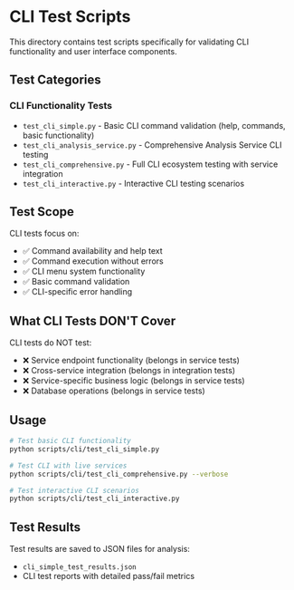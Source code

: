 # CLI Test Scripts

This directory contains test scripts specifically for validating CLI functionality and user interface components.

## Test Categories

### CLI Functionality Tests
- `test_cli_simple.py` - Basic CLI command validation (help, commands, basic functionality)
- `test_cli_analysis_service.py` - Comprehensive Analysis Service CLI testing
- `test_cli_comprehensive.py` - Full CLI ecosystem testing with service integration
- `test_cli_interactive.py` - Interactive CLI testing scenarios

## Test Scope

CLI tests focus on:
- ✅ Command availability and help text
- ✅ Command execution without errors
- ✅ CLI menu system functionality
- ✅ Basic command validation
- ✅ CLI-specific error handling

## What CLI Tests DON'T Cover

CLI tests do NOT test:
- ❌ Service endpoint functionality (belongs in service tests)
- ❌ Cross-service integration (belongs in integration tests)
- ❌ Service-specific business logic (belongs in service tests)
- ❌ Database operations (belongs in service tests)

## Usage

```bash
# Test basic CLI functionality
python scripts/cli/test_cli_simple.py

# Test CLI with live services
python scripts/cli/test_cli_comprehensive.py --verbose

# Test interactive CLI scenarios
python scripts/cli/test_cli_interactive.py
```

## Test Results

Test results are saved to JSON files for analysis:
- `cli_simple_test_results.json`
- CLI test reports with detailed pass/fail metrics
